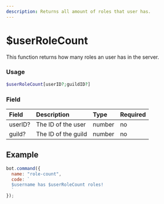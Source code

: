 ```yaml
---
description: Returns all amount of roles that user has.
---
```


# $userRoleCount

This function returns how many roles an user has in the server.

### Usage

```php
$userRoleCount[userID?;guildID?]
```

### Field

| Field | Description | Type | Required |
| :--- | :--- | :--- | :--- |
| userID? | The ID of the user | number | no |
| guild? | The ID of the guild | number | no |

## Example

```javascript
bot.command({
  name: "role-count",
  code: `
  $username has $userRoleCount roles!
  `
});
```
